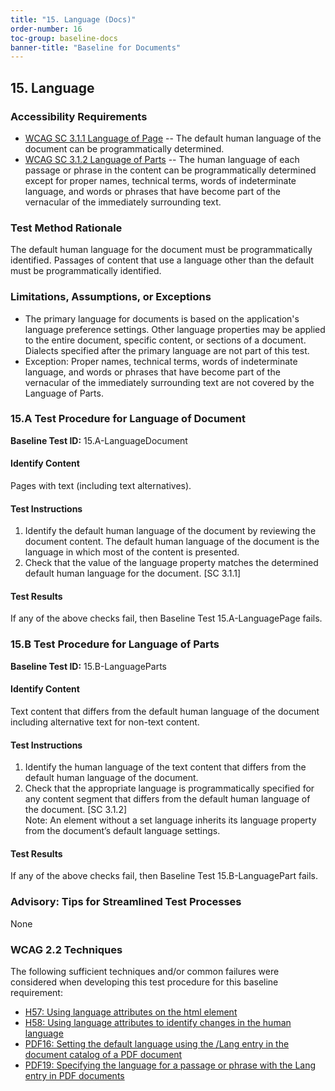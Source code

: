 ```yaml
---
title: "15. Language (Docs)"
order-number: 16
toc-group: baseline-docs
banner-title: "Baseline for Documents"
---
```


## 15. Language

### Accessibility Requirements

-   [WCAG SC 3.1.1 Language of Page](https://www.w3.org/WAI/WCAG22/Understanding/language-of-page) -- The default human language of the document can be programmatically determined.
-   [WCAG SC 3.1.2 Language of Parts](https://www.w3.org/WAI/WCAG22/Understanding/language-of-parts) -- The human language of each passage or phrase in the content can be programmatically determined except for proper names, technical terms, words of indeterminate language, and words or phrases that have become part of the vernacular of the immediately surrounding text.

### Test Method Rationale

The default human language for the document must be programmatically identified. Passages of content that use a language other than the default must be programmatically identified.

### Limitations, Assumptions, or Exceptions

-   The primary language for documents is based on the application's language preference settings. Other language properties may be applied to the entire document, specific content, or sections of a document. Dialects specified after the primary language are not part of this test.
-   Exception: Proper names, technical terms, words of indeterminate language, and words or phrases that have become part of the vernacular of the immediately surrounding text are not covered by the Language of Parts.

### 15.A Test Procedure for Language of Document

**Baseline Test ID:** 15.A-LanguageDocument

#### Identify Content

<p id="d15aIC">Pages with text (including text alternatives).</p>

#### Test Instructions

<ol id="d15aTI">
    <li id="d15aTI-1">Identify the default human language of the document by reviewing the document content. The default human language of the document is the language in which most of the content is presented.</li>
    <li id="d15aTI-2">Check that the value of the language property matches the determined default human language for the document. [SC 3.1.1]</li>
</ol>

#### Test Results

<p id="d15aTR">If any of the above checks fail, then Baseline Test 15.A-LanguagePage fails.</p>

### 15.B Test Procedure for Language of Parts

**Baseline Test ID:** 15.B-LanguageParts

#### Identify Content

<p id="d15bIC">Text content that differs from the default human language of the document including alternative text for non-text content.</p>

#### Test Instructions

<ol id="d15bTI">
    <li id="d15bTI-1">Identify the human language of the text content that differs from the default human language of the document.</li>
    <li id="d15bTI-2">Check that the appropriate language is programmatically specified for any content segment that differs from the default human language of the document. [SC 3.1.2]</li>
    Note: An element without a set language inherits its language property from the document’s default language settings.
</ol>

#### Test Results

<p id="d15bTR">If any of the above checks fail, then Baseline Test 15.B-LanguagePart fails.</p>

### Advisory: Tips for Streamlined Test Processes

None

### WCAG 2.2 Techniques

The following sufficient techniques and/or common failures were considered when developing this test procedure for this baseline requirement:

-   [H57: Using language attributes on the html element](https://www.w3.org/WAI/WCAG22/Techniques/html/H57)
-   [H58: Using language attributes to identify changes in the human language](https://www.w3.org/WAI/WCAG22/Techniques/html/H58)
-   [PDF16: Setting the default language using the /Lang entry in the document catalog of a PDF document](https://www.w3.org/WAI/WCAG22/Techniques/pdf/PDF16)
-   [PDF19: Specifying the language for a passage or phrase with the Lang entry in PDF documents](https://www.w3.org/WAI/WCAG22/Techniques/pdf/PDF19)